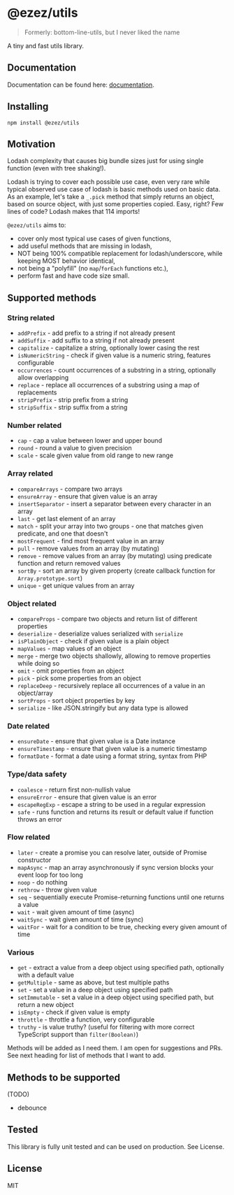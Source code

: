 # @ezez/utils

> Formerly: bottom-line-utils, but I never liked the name

A tiny and fast utils library.

## Documentation

Documentation can be found here: [documentation](https://ezez.dev/docs/utils/latest).

## Installing

`npm install @ezez/utils`

## Motivation

Lodash complexity that causes big bundle sizes just for using single function (even with tree shaking!).

Lodash is trying to cover each possible use case, even very rare while typical observed use case of lodash is basic
methods used on basic data. As an example, let's take a `_.pick` method that simply returns an object, based on source
object, with just some properties copied. Easy, right? Few lines of code? Lodash makes that 114 imports!

`@ezez/utils` aims to:
- cover only most typical use cases of given functions,
- add useful methods that are missing in lodash,
- NOT being 100% compatible replacement for lodash/underscore, while keeping MOST behavior identical,
- not being a "polyfill" (no `map`/`forEach` functions etc.),
- perform fast and have code size small.

## Supported methods

### String related
- `addPrefix` - add prefix to a string if not already present
- `addSuffix` - add suffix to a string if not already present
- `capitalize` - capitalize a string, optionally lower casing the rest
- `isNumericString` - check if given value is a numeric string, features configurable
- `occurrences` - count occurrences of a substring in a string, optionally allow overlapping
- `replace` - replace all occurrences of a substring using a map of replacements
- `stripPrefix` - strip prefix from a string
- `stripSuffix` - strip suffix from a string

### Number related
- `cap` - cap a value between lower and upper bound
- `round` - round a value to given precision
- `scale` - scale given value from old range to new range

### Array related
- `compareArrays` - compare two arrays
- `ensureArray` - ensure that given value is an array
- `insertSeparator` - insert a separator between every character in an array
- `last` - get last element of an array
- `match` - split your array into two groups - one that matches given predicate, and one that doesn't
- `mostFrequent` - find most frequent value in an array
- `pull` - remove values from an array (by mutating)
- `remove` - remove values from an array (by mutating) using predicate function and return removed values
- `sortBy` - sort an array by given property (create callback function for `Array.prototype.sort`)
- `unique` - get unique values from an array

### Object related
- `compareProps` - compare two objects and return list of different properties
- `deserialize` - deserialize values serialized with `serialize`
- `isPlainObject` - check if given value is a plain object
- `mapValues` - map values of an object
- `merge` - merge two objects shallowly, allowing to remove properties while doing so
- `omit` - omit properties from an object
- `pick` - pick some properties from an object
- `replaceDeep` - recursively replace all occurrences of a value in an object/array
- `sortProps` - sort object properties by key
- `serialize` - like JSON.stringify but any data type is allowed

### Date related
- `ensureDate` - ensure that given value is a Date instance
- `ensureTimestamp` - ensure that given value is a numeric timestamp
- `formatDate` - format a date using a format string, syntax from PHP

### Type/data safety
- `coalesce` - return first non-nullish value
- `ensureError` - ensure that given value is an error
- `escapeRegExp` - escape a string to be used in a regular expression
- `safe` - runs function and returns its result or default value if function throws an error

### Flow related
- `later` - create a promise you can resolve later, outside of Promise constructor
- `mapAsync` - map an array asynchronously if sync version blocks your event loop for too long
- `noop` - do nothing
- `rethrow` - throw given value
- `seq` - sequentially execute Promise-returning functions until one returns a value
- `wait` - wait given amount of time (async)
- `waitSync` - wait given amount of time (sync)
- `waitFor` - wait for a condition to be true, checking every given amount of time

### Various
- `get` - extract a value from a deep object using specified path, optionally with a default value
- `getMultiple` - same as above, but test multiple paths
- `set` - set a value in a deep object using specified path
- `setImmutable` - set a value in a deep object using specified path, but return a new object
- `isEmpty` - check if given value is empty
- `throttle` - throttle a function, very configurable
- `truthy` - is value truthy? (useful for filtering with more correct TypeScript support than `filter(Boolean)`)

Methods will be added as I need them. I am open for suggestions and PRs. See next heading for list of methods that I
want to add.

## Methods to be supported

(TODO)
- debounce

## Tested

This library is fully unit tested and can be used on production. See License.

## License

MIT
